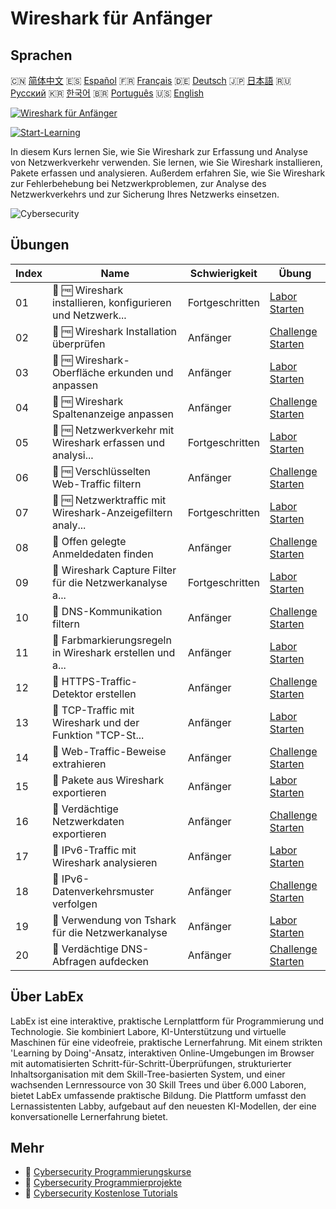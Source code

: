 # Wireshark für Anfänger

## Sprachen

🇨🇳 [简体中文](README_zh.md) 🇪🇸 [Español](README_es.md) 🇫🇷 [Français](README_fr.md) 🇩🇪 [Deutsch](README_de.md) 🇯🇵 [日本語](README_ja.md) 🇷🇺 [Русский](README_ru.md) 🇰🇷 [한국어](README_ko.md) 🇧🇷 [Português](README_pt.md) 🇺🇸 [English](README.md) 

[![Wireshark für Anfänger](https://cover-creator.labex.io/wireshark-for-beginners.png?lang=de)](https://labex.io/de/courses/wireshark-for-beginners)

[![Start-Learning](https://img.shields.io/badge/Start-Learning-whitesmoke?style=for-the-badge)](https://labex.io/de/courses/wireshark-for-beginners)

In diesem Kurs lernen Sie, wie Sie Wireshark zur Erfassung und Analyse von Netzwerkverkehr verwenden. Sie lernen, wie Sie Wireshark installieren, Pakete erfassen und analysieren. Außerdem erfahren Sie, wie Sie Wireshark zur Fehlerbehebung bei Netzwerkproblemen, zur Analyse des Netzwerkverkehrs und zur Sicherung Ihres Netzwerks einsetzen.

![Cybersecurity](https://img.shields.io/badge/Cybersecurity-whitesmoke?style=for-the-badge&logo=cybersecurity)


## Übungen

|   Index | Name                                                        | Schwierigkeit   | Übung                                                                                                                                                   |
|---------|-------------------------------------------------------------|-----------------|---------------------------------------------------------------------------------------------------------------------------------------------------------|
|      01 | 📖 🆓 Wireshark installieren, konfigurieren und Netzwerk... | Fortgeschritten | <a target='_blank' href='https://labex.io/de/tutorials/wireshark-install-configure-and-analyze-network-traffic-with-wireshark-415947'>Labor Starten</a> |
|      02 | 🎯 🆓 Wireshark Installation überprüfen                     | Anfänger        | <a target='_blank' href='https://labex.io/de/tutorials/wireshark-verify-wireshark-installation-548783'>Challenge Starten</a>                            |
|      03 | 📖 🆓 Wireshark-Oberfläche erkunden und anpassen            | Anfänger        | <a target='_blank' href='https://labex.io/de/tutorials/wireshark-explore-and-customize-wireshark-interface-415949'>Labor Starten</a>                    |
|      04 | 🎯 🆓 Wireshark Spaltenanzeige anpassen                     | Anfänger        | <a target='_blank' href='https://labex.io/de/tutorials/wireshark-customize-wireshark-column-display-548785'>Challenge Starten</a>                       |
|      05 | 📖 🆓 Netzwerkverkehr mit Wireshark erfassen und analysi... | Fortgeschritten | <a target='_blank' href='https://labex.io/de/tutorials/wireshark-capture-and-analyze-network-traffic-with-wireshark-415956'>Labor Starten</a>           |
|      06 | 🎯 🆓 Verschlüsselten Web-Traffic filtern                   | Anfänger        | <a target='_blank' href='https://labex.io/de/tutorials/wireshark-filter-encrypted-web-traffic-548806'>Challenge Starten</a>                             |
|      07 | 📖 🆓 Netzwerktraffic mit Wireshark-Anzeigefiltern analy... | Fortgeschritten | <a target='_blank' href='https://labex.io/de/tutorials/wireshark-analyze-network-traffic-with-wireshark-display-filters-415944'>Labor Starten</a>       |
|      08 | 🎯  Offen gelegte Anmeldedaten finden                       | Anfänger        | <a target='_blank' href='https://labex.io/de/tutorials/wireshark-find-exposed-login-credentials-548820'>Challenge Starten</a>                           |
|      09 | 📖  Wireshark Capture Filter für die Netzwerkanalyse a...   | Fortgeschritten | <a target='_blank' href='https://labex.io/de/tutorials/wireshark-apply-wireshark-capture-filters-for-network-traffic-analysis-415940'>Labor Starten</a> |
|      10 | 🎯  DNS-Kommunikation filtern                               | Anfänger        | <a target='_blank' href='https://labex.io/de/tutorials/wireshark-filter-dns-communications-548826'>Challenge Starten</a>                                |
|      11 | 📖  Farbmarkierungsregeln in Wireshark erstellen und a...   | Anfänger        | <a target='_blank' href='https://labex.io/de/tutorials/wireshark-create-and-apply-colorizing-rules-in-wireshark-415941'>Labor Starten</a>               |
|      12 | 🎯  HTTPS-Traffic-Detektor erstellen                        | Anfänger        | <a target='_blank' href='https://labex.io/de/tutorials/wireshark-create-https-traffic-detector-548831'>Challenge Starten</a>                            |
|      13 | 📖  TCP-Traffic mit Wireshark und der Funktion "TCP-St...   | Anfänger        | <a target='_blank' href='https://labex.io/de/tutorials/wireshark-analyze-tcp-traffic-with-wireshark-follow-tcp-stream-feature-415946'>Labor Starten</a> |
|      14 | 🎯  Web-Traffic-Beweise extrahieren                         | Anfänger        | <a target='_blank' href='https://labex.io/de/tutorials/wireshark-extract-web-traffic-evidence-548842'>Challenge Starten</a>                             |
|      15 | 📖  Pakete aus Wireshark exportieren                        | Anfänger        | <a target='_blank' href='https://labex.io/de/tutorials/wireshark-export-packets-from-wireshark-415945'>Labor Starten</a>                                |
|      16 | 🎯  Verdächtige Netzwerkdaten exportieren                   | Anfänger        | <a target='_blank' href='https://labex.io/de/tutorials/wireshark-export-suspicious-network-evidence-548847'>Challenge Starten</a>                       |
|      17 | 📖  IPv6-Traffic mit Wireshark analysieren                  | Anfänger        | <a target='_blank' href='https://labex.io/de/tutorials/wireshark-analyze-ipv6-traffic-with-wireshark-415950'>Labor Starten</a>                          |
|      18 | 🎯  IPv6-Datenverkehrsmuster verfolgen                      | Anfänger        | <a target='_blank' href='https://labex.io/de/tutorials/wireshark-track-ipv6-traffic-patterns-548851'>Challenge Starten</a>                              |
|      19 | 📖  Verwendung von Tshark für die Netzwerkanalyse           | Anfänger        | <a target='_blank' href='https://labex.io/de/tutorials/wireshark-use-tshark-for-network-traffic-analysis-415942'>Labor Starten</a>                      |
|      20 | 🎯  Verdächtige DNS-Abfragen aufdecken                      | Anfänger        | <a target='_blank' href='https://labex.io/de/tutorials/wireshark-uncover-suspicious-dns-queries-548854'>Challenge Starten</a>                           |

## Über LabEx

LabEx ist eine interaktive, praktische Lernplattform für Programmierung und Technologie. Sie kombiniert Labore, KI-Unterstützung und virtuelle Maschinen für eine videofreie, praktische Lernerfahrung. Mit einem strikten 'Learning by Doing'-Ansatz, interaktiven Online-Umgebungen im Browser mit automatisierten Schritt-für-Schritt-Überprüfungen, strukturierter Inhaltsorganisation mit dem Skill-Tree-basierten System, und einer wachsenden Lernressource von 30 Skill Trees und über 6.000 Laboren, bietet LabEx umfassende praktische Bildung. Die Plattform umfasst den Lernassistenten Labby, aufgebaut auf den neuesten KI-Modellen, der eine konversationelle Lernerfahrung bietet.

## Mehr

- 🔗 [Cybersecurity Programmierungskurse](https://github.com/labex-labs/awesome-programming-courses)
- 🔗 [Cybersecurity Programmierprojekte](https://github.com/labex-labs/awesome-programming-projects)
- 🔗 [Cybersecurity Kostenlose Tutorials](https://github.com/labex-labs/cybersecurity-free-tutorials)

